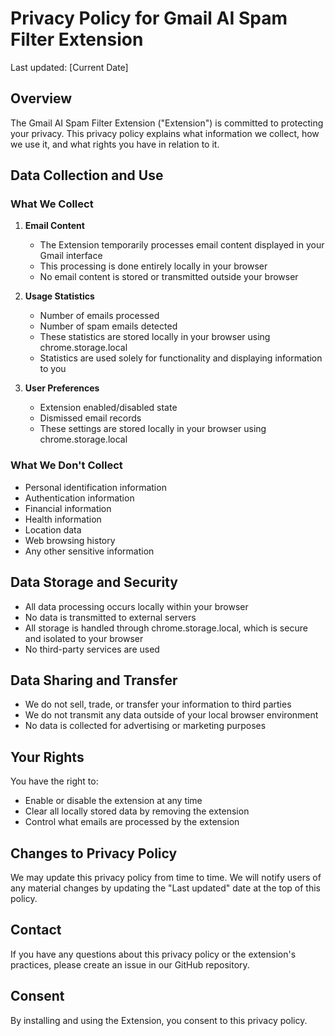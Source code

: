 # Privacy Policy for Gmail AI Spam Filter Extension

Last updated: [Current Date]

## Overview
The Gmail AI Spam Filter Extension ("Extension") is committed to protecting your privacy. This privacy policy explains what information we collect, how we use it, and what rights you have in relation to it.

## Data Collection and Use

### What We Collect
1. **Email Content**
   - The Extension temporarily processes email content displayed in your Gmail interface
   - This processing is done entirely locally in your browser
   - No email content is stored or transmitted outside your browser

2. **Usage Statistics**
   - Number of emails processed
   - Number of spam emails detected
   - These statistics are stored locally in your browser using chrome.storage.local
   - Statistics are used solely for functionality and displaying information to you

3. **User Preferences**
   - Extension enabled/disabled state
   - Dismissed email records
   - These settings are stored locally in your browser using chrome.storage.local

### What We Don't Collect
- Personal identification information
- Authentication information
- Financial information
- Health information
- Location data
- Web browsing history
- Any other sensitive information

## Data Storage and Security
- All data processing occurs locally within your browser
- No data is transmitted to external servers
- All storage is handled through chrome.storage.local, which is secure and isolated to your browser
- No third-party services are used

## Data Sharing and Transfer
- We do not sell, trade, or transfer your information to third parties
- We do not transmit any data outside of your local browser environment
- No data is collected for advertising or marketing purposes

## Your Rights
You have the right to:
- Enable or disable the extension at any time
- Clear all locally stored data by removing the extension
- Control what emails are processed by the extension

## Changes to Privacy Policy
We may update this privacy policy from time to time. We will notify users of any material changes by updating the "Last updated" date at the top of this policy.

## Contact
If you have any questions about this privacy policy or the extension's practices, please create an issue in our GitHub repository.

## Consent
By installing and using the Extension, you consent to this privacy policy.
